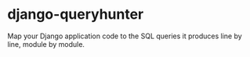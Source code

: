 # django-queryhunter
Map your Django application code to the SQL queries it produces line by line, module by module.
